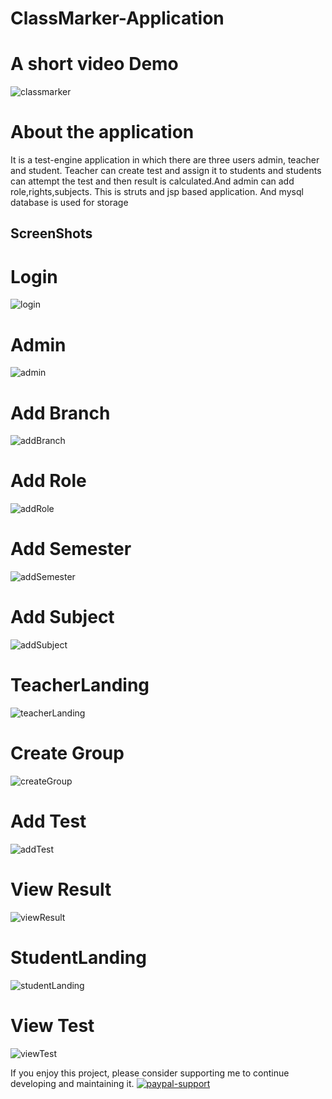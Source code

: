 # ClassMarker-Application

# A short video Demo
![classmarker](https://user-images.githubusercontent.com/32667635/73238022-796c8180-41bd-11ea-8c21-34927e017d08.gif)

# About the application
It is a test-engine application in which there are three users admin, teacher and student. Teacher can create test and assign it to students and students can attempt the test and then result is calculated.And admin can add role,rights,subjects. This is struts and jsp based application. And mysql database is used for storage

## ScreenShots

# Login
![login](https://user-images.githubusercontent.com/50835817/71300678-1a953a80-23bd-11ea-957f-ac29fe3d6a70.PNG)

# Admin
![admin](https://user-images.githubusercontent.com/50835817/71300737-ad35d980-23bd-11ea-9932-a26cc9999801.PNG)

# Add Branch
![addBranch](https://user-images.githubusercontent.com/50835817/71300766-f554fc00-23bd-11ea-9614-23a13f802b8d.PNG)

# Add Role
![addRole](https://user-images.githubusercontent.com/50835817/71300782-246b6d80-23be-11ea-96cb-4e3c28750b66.PNG)

# Add Semester
![addSemester](https://user-images.githubusercontent.com/50835817/71300811-62689180-23be-11ea-958d-67322918c717.PNG)

# Add Subject
![addSubject](https://user-images.githubusercontent.com/50835817/71300826-8deb7c00-23be-11ea-94a1-aa30462eaa4a.PNG)

# TeacherLanding
![teacherLanding](https://user-images.githubusercontent.com/50835817/71300850-cb500980-23be-11ea-98cf-4c1be1a67cf3.PNG)

# Create Group
![createGroup](https://user-images.githubusercontent.com/50835817/71300865-0fdba500-23bf-11ea-93ba-468f6f3c3e1e.PNG)

# Add Test
![addTest](https://user-images.githubusercontent.com/50835817/71300882-40bbda00-23bf-11ea-84e6-f05e7a95dd5a.PNG)

# View Result
![viewResult](https://user-images.githubusercontent.com/50835817/71300901-76f95980-23bf-11ea-9af6-a299e6a5ac9b.PNG)

# StudentLanding
![studentLanding](https://user-images.githubusercontent.com/50835817/71300939-b1fb8d00-23bf-11ea-87b4-50b0f6339fc5.PNG)

# View Test
![viewTest](https://user-images.githubusercontent.com/50835817/71300969-e8d1a300-23bf-11ea-98d4-e7e5678310fd.PNG)

If you enjoy this project, please consider supporting me to continue developing and maintaining it.
[![paypal-support](https://user-images.githubusercontent.com/32667635/71374712-b3a49b00-25e1-11ea-944e-ff5f4a0b6cfe.jpg)](https://paypal.me/shubhamgupta1204)
